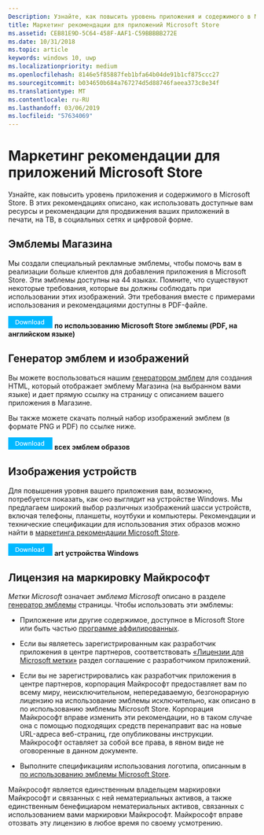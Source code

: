 ```yaml
---
Description: Узнайте, как повысить уровень приложения и содержимого в Microsoft Store. В этих рекомендациях описано, как использовать доступные вам ресурсы и рекомендации для продвижения ваших приложений в печати, на ТВ, в социальных сетях и цифровой форме.
title: Маркетинг рекомендации для приложений Microsoft Store
ms.assetid: CEB81E9D-5C64-458F-AAF1-C59BBBBB272E
ms.date: 10/31/2018
ms.topic: article
keywords: windows 10, uwp
ms.localizationpriority: medium
ms.openlocfilehash: 8146e5f85887feb1bfa64b04de91b1cf875ccc27
ms.sourcegitcommit: b034650b684a767274d5d88746faeea373c8e34f
ms.translationtype: MT
ms.contentlocale: ru-RU
ms.lasthandoff: 03/06/2019
ms.locfileid: "57634069"
---
```

# <a name="microsoft-store-marketing-guidelines-for-apps"></a>Маркетинг рекомендации для приложений Microsoft Store

Узнайте, как повысить уровень приложения и содержимого в Microsoft Store. В этих рекомендациях описано, как использовать доступные вам ресурсы и рекомендации для продвижения ваших приложений в печати, на ТВ, в социальных сетях и цифровой форме.

## <a name="store-badges"></a>Эмблемы Магазина

Мы создали специальный рекламные эмблемы, чтобы помочь вам в реализации больше клиентов для добавления приложения в Microsoft Store. Эти эмблемы доступны на 44 языках. Помните, что существуют некоторые требования, которые вы должны соблюдать при использовании этих изображений. Эти требования вместе с примерами использования и рекомендациями доступны в PDF-файле.

[![Кнопка загрузки](images/downloadbutton.png)](https://go.microsoft.com/fwlink/p/?LinkId=529769) **по использованию Microsoft Store эмблемы (PDF, на английском языке)**


## <a name="badge-generator-and-images"></a>Генератор эмблем и изображений

Вы можете воспользоваться нашим [генератором эмблем](https://go.microsoft.com/fwlink/p/?LinkID=534236) для создания HTML, который отображает эмблему Магазина (на выбранном вами языке) и дает прямую ссылку на страницу с описанием вашего приложения в Магазине.

Вы также можете скачать полный набор изображений эмблем (в формате PNG и PDF) по ссылке ниже.

[![Кнопка загрузки](images/downloadbutton.png)](https://go.microsoft.com/fwlink/p/?LinkId=529771) **всех эмблем образов**


## <a name="device-images"></a>Изображения устройств

Для повышения уровня вашего приложения вам, возможно, потребуется показать, как оно выглядит на устройстве Windows. Мы предлагаем широкий выбор различных изображений шасси устройств, включая телефоны, планшеты, ноутбуки и компьютеры. Рекомендации и технические спецификации для использования этих образов можно найти в [маркетинга рекомендации Microsoft Store](https://go.microsoft.com/fwlink/p/?LinkId=529769).

[![Кнопка загрузки](images/downloadbutton.png)](https://go.microsoft.com/fwlink/p/?LinkId=533057) **art устройства Windows**

## <a name="license-to-microsoft-marks"></a>Лицензия на маркировку Майкрософт

*Метки Microsoft* означает *эмблема Microsoft* описано в разделе [генератор эмблемы](https://go.microsoft.com/fwlink/p/?LinkID=534236) страницы. Чтобы использовать эти эмблемы:

-   Приложение или другие содержимое, доступное в Microsoft Store или быть частью [программе аффилированных](https://go.microsoft.com/fwlink/p/?LinkId=624463).

-   Если вы являетесь зарегистрированным как разработчик приложения в центре партнеров, соответствовать [«Лицензии для Microsoft метки»](https://docs.microsoft.com/legal/windows/agreements/app-developer-agreement#license_to_mark) раздел соглашение с разработчиком приложений.

-   Если вы не зарегистрировались как разработчик приложения в центре партнеров, корпорация Майкрософт предоставляет вам по всему миру, неисключительном, непередаваемую, безгонорарную лицензию на использование эмблемы исключительно, как описано в по использованию эмблемы Microsoft Store. Корпорация Майкрософт вправе изменить эти рекомендации, но в таком случае она с помощью подходящих средств перенаправит вас на новые URL-адреса веб-страниц, где опубликованы инструкции. Майкрософт оставляет за собой все права, в явном виде не оговоренные в данном документе.

-   Выполните спецификациям использования логотипа, описанным в [по использованию эмблемы Microsoft Store](https://go.microsoft.com/fwlink/p/?LinkId=529769).

Майкрософт является единственным владельцем маркировки Майкрософт и связанных с ней нематериальных активов, а также единственным бенефициаром нематериальных активов, связанных с использованием вами маркировки Майкрософт. Майкрософт вправе отозвать эту лицензию в любое время по своему усмотрению.

 

 




